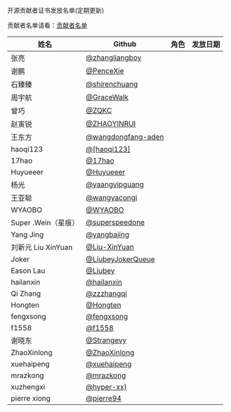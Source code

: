 
开源贡献者证书发放名单(定期更新)


贡献者名单请看：[贡献者名单]()



|姓名|Github|角色|发放日期|
|--|--|--|--|
|张亮 | [@zhangliangboy](https://github.com/zhangliangboy)|||
|谢鹏|[@PenceXie](https://github.com/PenceXie)|||
|石臻臻 | [@shirenchuang](https://github.com/shirenchuang)|||
|周宇航|[@GraceWalk](https://github.com/GraceWalk)|||
|曾巧|[@ZQKC](https://github.com/ZQKC)|||
|赵寅锐|[@ZHAOYINRUI](https://github.com/ZHAOYINRUI)|||
|王东方|[@wangdongfang-aden](https://github.com/wangdongfang-aden)|||
|haoqi123|[@[haoqi123]](https://github.com/haoqi123)|||
|17hao|[@17hao](https://github.com/17hao)|||
|Huyueeer|[@Huyueeer](https://github.com/Huyueeer)|||
|杨光|[@yaangvipguang](https://github.com/yangvipguang)|
|王亚聪|[@wangyacongi](https://github.com/wangyacongi)|
|WYAOBO|[@WYAOBO](https://github.com/WYAOBO)
| Super .Wein（星痕）| [@superspeedone](https://github.com/superspeedone)|||
| Yang Jing| [@yangbajing](https://github.com/yangbajing)|||
| 刘新元 Liu XinYuan| [@Liu-XinYuan](https://github.com/Liu-XinYuan)|||
|Joker | [@LiubeyJokerQueue](https://github.com/JokerQueue)|||
|Eason Lau | [@Liubey](https://github.com/Liubey)|||
| hailanxin| [@hailanxin](https://github.com/hailanxin)|||
| Qi Zhang| [@zzzhangqi](https://github.com/zzzhangqi)|||
|Hongten | [@Hongten](https://github.com/Hongten)|||
|fengxsong | [@fengxsong](https://github.com/fengxsong)|||
|f1558 | [@f1558](https://github.com/f1558)|||
| 谢晓东| [@Strangevy](https://github.com/Strangevy)|||
| ZhaoXinlong| [@ZhaoXinlong](https://github.com/ZhaoXinlong)|||
|xuehaipeng | [@xuehaipeng](https://github.com/xuehaipeng)|||
|mrazkong | [@mrazkong](https://github.com/mrazkong)|||
|xuzhengxi | [@hyper-xx)](https://github.com/hyper-xx)|||
|pierre xiong | [@pierre94](https://github.com/pierre94)|||




